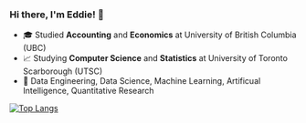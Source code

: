 ### Hi there, I'm Eddie! 👋

- 🎓 Studied **Accounting** and **Economics** at University of British Columbia (UBC)
- 📈 Studying **Computer Science** and **Statistics** at University of Toronto Scarborough (UTSC)
- 👀 Data Engineering, Data Science, Machine Learning, Artificual Intelligence, Quantitative Research

[![Top Langs](https://github-readme-stats.vercel.app/api/top-langs/?username=eshinhw&layout=compact)](https://github.com/eshinhw/github-readme-stats)

